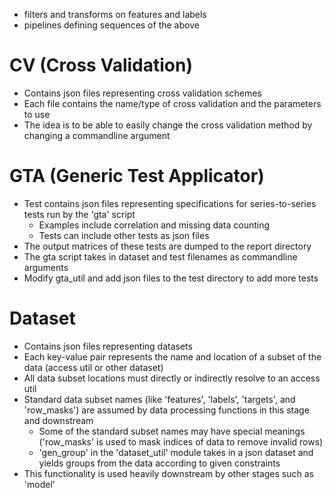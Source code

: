 
* filters and transforms on features and labels
* pipelines defining sequences of the above

# CV (Cross Validation)
* Contains json files representing cross validation schemes
* Each file contains the name/type of cross validation and the parameters to use
* The idea is to be able to easily change the cross validation method by changing a commandline argument

# GTA (Generic Test Applicator)
* Test contains json files representing specifications for series-to-series tests run by the 'gta' script
	- Examples include correlation and missing data counting
	- Tests can include other tests as json files
* The output matrices of these tests are dumped to the report directory
* The gta script takes in dataset and test filenames as commandline arguments
* Modify gta_util and add json files to the test directory to add more tests

# Dataset
* Contains json files representing datasets
* Each key-value pair represents the name and location of a subset of the data (access util or other dataset)
* All data subset locations must directly or indirectly resolve to an access util
* Standard data subset names (like 'features', 'labels', 'targets', and 'row_masks') are assumed by data processing functions in this stage and downstream
	- Some of the standard subset names may have special meanings ('row_masks' is used to mask indices of data to remove invalid rows)
	- 'gen_group' in the 'dataset_util' module takes in a json dataset and yields groups from the data according to given constraints
* This functionality is used heavily downstream by other stages such as 'model'
